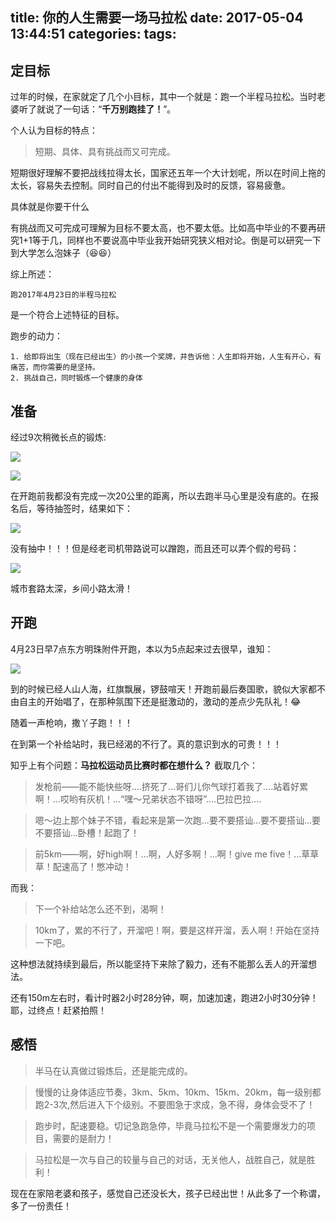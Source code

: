 title: 你的人生需要一场马拉松
date: 2017-05-04 13:44:51
categories:
tags:
---
定目标
--

过年的时候，在家就定了几个小目标，其中一个就是：跑一个半程马拉松。当时老婆听了就说了一句话：“__千万别跑挂了！__”。

个人认为目标的特点：

>短期、具体、具有挑战而又可完成。

短期很好理解不要把战线拉得太长，国家还五年一个大计划呢，所以在时间上拖的太长，容易失去控制。同时自己的付出不能得到及时的反馈，容易疲惫。

具体就是你要干什么

有挑战而又可完成可理解为目标不要太高，也不要太低。比如高中毕业的不要再研究1+1等于几，同样也不要说高中毕业我开始研究狭义相对论。倒是可以研究一下到大学怎么泡妹子（😆😆）

综上所述：

    跑2017年4月23日的半程马拉松
    
是一个符合上述特征的目标。

跑步的动力：

    1. 给即将出生（现在已经出生）的小孩一个奖牌，并告诉他：人生即将开始，人生有开心，有痛苦，而你需要的是坚持。
    2. 挑战自己，同时锻炼一个健康的身体

准备
--

经过9次稍微长点的锻炼:


![](http://ww1.sinaimg.cn/large/6df9411agy1ff9k3vq2rfj20j40l0gqw.jpg)

![](http://ww1.sinaimg.cn/large/6df9411agy1ff9k3vqxsvj20j00nwq93.jpg)


在开跑前我都没有完成一次20公里的距离，所以去跑半马心里是没有底的。在报名后，等待抽签时，结果如下：

![](http://ww1.sinaimg.cn/large/6df9411agy1ff9ejaj25dj213s0tqx2c.jpg)

没有抽中！！！但是经老司机带路说可以蹭跑，而且还可以弄个假的号码：

![](http://ww1.sinaimg.cn/large/6df9411agy1ff9g91qrkyj219i0oub00.jpg)

城市套路太深，乡间小路太滑！

开跑
--
4月23日早7点东方明珠附件开跑，本以为5点起来过去很早，谁知：

![](http://ww1.sinaimg.cn/large/6df9411agy1ff9gg2ero3j20zk0qo784.jpg)

到的时候已经人山人海，红旗飘展，锣鼓喧天！开跑前最后奏国歌，貌似大家都不由自主的开始唱了，在那种氛围下还是挺激动的，激动的差点少先队礼！😂

随着一声枪响，撒丫子跑！！！

在到第一个补给站时，我已经渴的不行了。真的意识到水的可贵！！！

知乎上有个问题：__马拉松运动员比赛时都在想什么？__ 截取几个：

>发枪前——能不能快些呀....挤死了…哥们儿你气球打着我了....站着好累啊！…哎哟有灰机！…“嘿～兄弟状态不错呀”....巴拉巴拉....

>嗯～边上那个妹子不错，看起来是第一次跑...要不要搭讪...要不要搭讪...要不要搭讪...卧槽！起跑了！

>前5km——啊，好high啊！…啊，人好多啊！…啊！give me five！…草草草！配速高了！憋冲动！

而我：

>下一个补给站怎么还不到，渴啊！

>10km了，累的不行了，开溜吧！啊，要是这样开溜，丢人啊！开始在坚持一下吧。

这种想法就持续到最后，所以能坚持下来除了毅力，还有不能那么丢人的开溜想法。

还有150m左右时，看计时器2小时28分钟，啊，加速加速，跑进2小时30分钟！耶，过终点！赶紧拍照！

感悟
--

>半马在认真做过锻炼后，还是能完成的。

>慢慢的让身体适应节奏，3km、5km、10km、15km、20km，每一级别都跑2-3次,然后进入下个级别。不要图急于求成，急不得，身体会受不了！

>跑步时，配速要稳。切记急跑急停，毕竟马拉松不是一个需要爆发力的项目，需要的是耐力！

>马拉松是一次与自己的较量与自己的对话，无关他人，战胜自己，就是胜利！

现在在家陪老婆和孩子，感觉自己还没长大，孩子已经出世！从此多了一个称谓，多了一份责任！